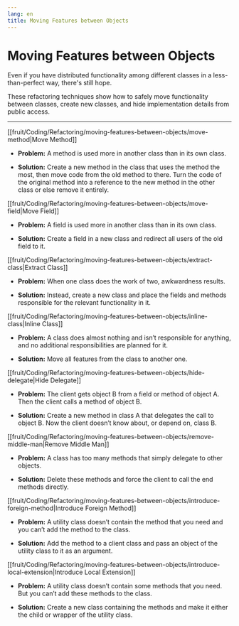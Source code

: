```yaml
---
lang: en
title: Moving Features between Objects
---
```

# Moving Features between Objects

Even if you have distributed functionality among different classes in a less-than-perfect way, there's still hope.

These refactoring techniques show how to safely move functionality between classes, create new classes, and hide implementation details from public access.

---
[[fruit/Coding/Refactoring/moving-features-between-objects/move-method|Move Method]]

- **Problem:** A method is used more in another class than in its own class.

- **Solution:** Create a new method in the class that uses the method the most, then move code from the old method to there. Turn the code of the original method into a reference to the new method in the other class or else remove it entirely.

[[fruit/Coding/Refactoring/moving-features-between-objects/move-field|Move Field]]

- **Problem:** A field is used more in another class than in its own class.

- **Solution:** Create a field in a new class and redirect all users of the old field to it.

[[fruit/Coding/Refactoring/moving-features-between-objects/extract-class|Extract Class]]

- **Problem:** When one class does the work of two, awkwardness results.

- **Solution:** Instead, create a new class and place the fields and methods responsible for the relevant functionality in it.

[[fruit/Coding/Refactoring/moving-features-between-objects/inline-class|Inline Class]]

- **Problem:** A class does almost nothing and isn’t responsible for anything, and no additional responsibilities are planned for it.

- **Solution:** Move all features from the class to another one.

[[fruit/Coding/Refactoring/moving-features-between-objects/hide-delegate|Hide Delegate]]

- **Problem:** The client gets object B from a field or method of object А. Then the client calls a method of object B.

- **Solution:** Create a new method in class A that delegates the call to object B. Now the client doesn’t know about, or depend on, class B.

[[fruit/Coding/Refactoring/moving-features-between-objects/remove-middle-man|Remove Middle Man]]
- **Problem:** A class has too many methods that simply delegate to other objects.

- **Solution:** Delete these methods and force the client to call the end methods directly.

[[fruit/Coding/Refactoring/moving-features-between-objects/introduce-foreign-method|Introduce Foreign Method]]

- **Problem:** A utility class doesn’t contain the method that you need and you can’t add the method to the class.

- **Solution:** Add the method to a client class and pass an object of the utility class to it as an argument.

[[fruit/Coding/Refactoring/moving-features-between-objects/introduce-local-extension|Introduce Local Extension]]

- **Problem:** A utility class doesn’t contain some methods that you need. But you can’t add these methods to the class.

- **Solution:** Create a new class containing the methods and make it either the child or wrapper of the utility class.